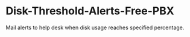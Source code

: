 # Disk-Threshold-Alerts-Free-PBX
Mail alerts to help desk when disk usage reaches specified percentage.
